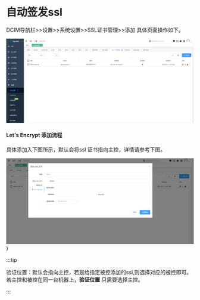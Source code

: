 #  自动签发ssl 



DCIM导航栏>>设置>>系统设置>>SSL证书管理>>添加  具体页面操作如下。

![](./image/iisus%20iis%2000.png)

#### Let's Encrypt 添加流程

具体添加入下图所示，默认会将ssl 证书指向主控，详情请参考下图。  


![](./image/issus%20iis.png))


:::tip 

验证位置：默认会指向主控，若是给指定被控添加的ssl,则选择对应的被控即可。  
         若主控和被控在同一台机器上，**验证位置** 只需要选择主控。

:::


